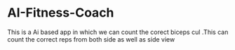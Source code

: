 # AI-Fitness-Coach
This is a Ai based app in which we can count the corect biceps cul .This can count the correct reps from both side as well as side view 
